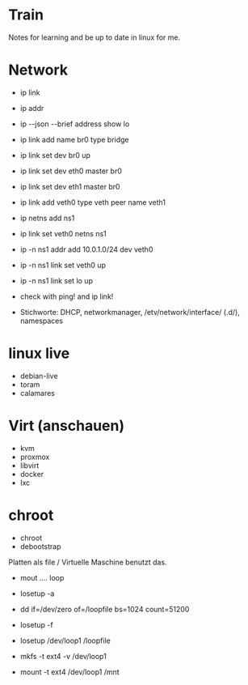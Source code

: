 # Train

Notes for learning and be up to date in linux for me.

# Network 
* ip link
* ip addr
* ip --json --brief address show lo

* ip link add name br0 type bridge
* ip link set dev br0 up
* ip link set dev eth0 master br0
* ip link set dev eth1 master br0

* ip link add veth0 type veth peer name veth1
* ip netns add ns1
* ip link set veth0 netns ns1
* ip -n ns1 addr add 10.0.1.0/24 dev veth0
* ip -n ns1 link set veth0 up
* ip -n ns1 link set lo up 
* check with ping! and ip link!

* Stichworte: DHCP, networkmanager, /etv/network/interface/ (.d/), namespaces

# linux live
* debian-live
* toram
* calamares

# Virt (anschauen)
* kvm
* proxmox
* libvirt
* docker
* lxc

# chroot
* chroot 
* debootstrap

Platten als file / Virtuelle Maschine benutzt das.
* mout .... loop
* losetup -a

* dd if=/dev/zero of=/loopfile bs=1024 count=51200
* losetup -f
* losetup /dev/loop1 /loopfile

* mkfs -t ext4 -v /dev/loop1
* mount -t ext4 /dev/loop1 /mnt
